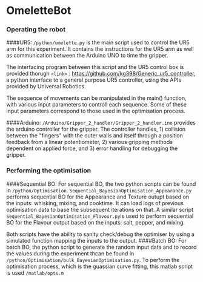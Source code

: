 # OmeletteBot

### Operating the robot
####UR5:
`/python/omelette.py` is the main script used to control the UR5 arm for this experiment. It contains the instructions for the UR5 arm as well as communication between the Arduino UNO to time the gripper. 

The interfacing program between this script and the UR5 control box is provided thorugh `<link>` : <https://github.com/kg398/Generic_ur5_controller>, a python interface to a general purpose UR5 controller, using the APIs provided by Universal Robotics. 

The sequence of movements can be manipulated in the main() function, with various input parameters to controll each sequence. Some of these input parameters correspond to those used in the optimisation process. 



####Arduino:
`/Arduino/Gripper_2_handler/Gripper_2_handler.ino` provides the arduino controller for the gripper. The controller handles, 1) collision between the "fingers" with the outer walls and itself through a position feedback from a linear potentiometer, 2) various gripping methods dependent on applied force, and 3) error handling for debugging the gripper. 


### Performing the optimisation
####Sequential BO:
For sequential BO, the two python scripts can be found in `/python/Optimisation`. `Sequential_BayesianOptimisation_Appearance.py` performs sequential BO for the Appearance and Texture outupt based on the inputs: whisking, mixing, and cooktime. It can load logs of previous optimisation data to base the subsequent iterations on that. A similar script  `Sequential_BayesianOptimisation_Flavour.py`is used to perform sequential BO for the Flavour output based on the inputs: salt, pepper, and mixing. 

Both scripts have the ability to sanity check/debug the optimiser by using a simulated function mapping the inputs to the output. 
####Batch BO:
For batch BO, the python script to generate the random input data and to record the values during the experiment thcan be found in `/python/Optimisation/bulk_BayesianOptimisation.py`. To perform the optimisation process, which is the guassian curve fitting, this matlab script is used `/matlab/opts.m`
